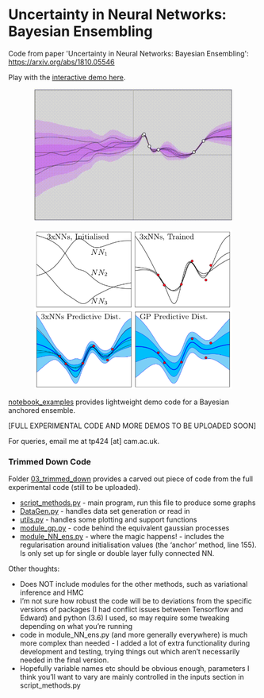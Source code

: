 # Uncertainty in Neural Networks: Bayesian Ensembling
Code from paper 'Uncertainty in Neural Networks: Bayesian Ensembling': https://arxiv.org/abs/1810.05546

Play with the [interactive demo here](https://htmlpreview.github.io/?https://github.com/TeaPearce/Bayesian_NN_Ensembles/blob/master/html_demos/demos/bayes_ens_demo_01.html).

<p align="center">
<img width="400" src="html_demos/images/html_demo_rec_02.gif"/img>  
</p>

<p align="center">
<img width="400" src="ensemble_intro.png">
</p>



[notebook_examples](notebook_examples) provides lightweight demo code for a Bayesian anchored ensemble.


[FULL EXPERIMENTAL CODE AND MORE DEMOS TO BE UPLOADED SOON]

For queries, email me at tp424 [at] cam.ac.uk.

### Trimmed Down Code

Folder [03_trimmed_down](03_trimmed_down) provides a carved out piece of code from the full experimental code (still to be uploaded).

- [script_methods.py](03_trimmed_down/script_methods.py) - main program, run this file to produce some graphs
- [DataGen.py](03_trimmed_down/DataGen.py) - handles data set generation or read in
- [utils.py](03_trimmed_down/utils.py) - handles some plotting and support functions
- [module_gp.py](03_trimmed_down/module_gp.py) - code behind the equivalent gaussian processes
- [module_NN_ens.py](03_trimmed_down/module_NN_ens.py) - where the magic happens! - includes the regularisation around initialisation values (the ‘anchor’ method, line 155). Is only set up for single or double layer fully connected NN.

Other thoughts:
- Does NOT include modules for the other methods, such as variational inference and HMC
- I’m not sure how robust the code will be to deviations from the specific versions of packages (I had conflict issues between Tensorflow and Edward) and python (3.6) I used, so may require some tweaking depending on what you’re running
- code in module_NN_ens.py (and more generally everywhere) is much more complex than needed - I added a lot of extra functionality during development and testing, trying things out which aren’t necessarily needed in the final version.
- Hopefully variable names etc should be obvious enough, parameters I think you’ll want to vary are mainly controlled in the inputs section in script_methods.py


